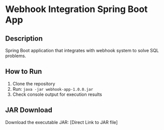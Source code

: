 # Webhook Integration Spring Boot App

## Description
Spring Boot application that integrates with webhook system to solve SQL problems.

## How to Run
1. Clone the repository
2. Run: `java -jar webhook-app-1.0.0.jar`
3. Check console output for execution results

## JAR Download
Download the executable JAR: [Direct Link to JAR file]